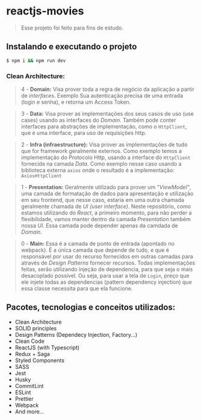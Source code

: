 # reactjs-movies

> Esse projeto foi feito para fins de estudo.

## Instalando e executando o projeto

```bash
$ npm i && npm run dev
```

### Clean Architecture:

> 4 - **Domain:** Visa prover toda a regra de negócio da aplicação a partir de _interfaces_. Exemplo Sua autenticação precisa de uma entrada (login e senha), e retorna um Access Token.

> 3 - **Data:** Visa prover as implementações dos seus casos de uso (use cases) usando as interfaces do _Domain_. Também pode conter interfaces para abstrações de implementação, como o `HttpClient`, que é uma interface, para uso de requisições http.

> 2 - **Infra (infraestructure):** Visa prover as implementações de tudo que for framework geralmente externos. Como exemplo temos a implementação do Protocolo Http, usando a interface do `HttpClient` fornecida na camada _Data_. Como exemplo nesse caso usando a biblioteca externa `axios` onde o resultado é a implementação: `AxiosHttpClient`

> 1 - **Presentation:** Geralmente utilizado para prover um _"ViewModel"_, uma camada de formatação de dados para apresentação e utilização em seu frontend, que nesse caso, estaria em uma outra chamada geralmente chamada de _UI (user interface)_. Neste repositório, como estamos utilizando do _React_, a primeiro momento, para não perder a flexibilidade, vamos manter dentro da camada _Presentation_ também nossa _UI_. Essa camada pode depender apenas da camdada de _Domain_.

> 0 - **Main:** Essa é a camada de ponto de entrada (apontado no webpack). É a única camada que depende de tudo, e que é responsável por usar do recurso fornecidos em outras camadas para através de _Design Patterns_ fornecer recursos. Todas implementações feitas, serão utilizando injeção de dependencia, para que seja o mais desacoplado possível. Ou seja, para usar a tela de `Login`, preço que ele injete todas as dependencias (pattern dependency injection) que essa classe necessita para que ela funcione.

## Pacotes, tecnologias e conceitos utilizados:

- Clean Architecture
- SOLID principles
- Design Patterns (Dependecy Injection, Factory...)
- Clean Code
- ReactJS (with Typescript)
- Redux + Saga
- Styled Components
- SASS
- Jest
- Husky
- CommitLint
- ESLint
- Prettier
- Webpack
- And more...
